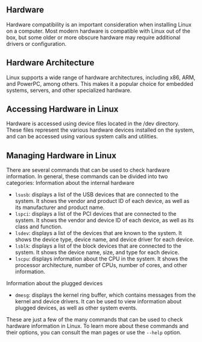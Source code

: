 ## Hardware

Hardware compatibility is an important consideration when installing Linux on a computer. Most modern hardware is compatible with Linux out of the box, but some older or more obscure hardware may require additional drivers or configuration.

## Hardware Architecture

Linux supports a wide range of hardware architectures, including x86, ARM, and PowerPC, among others. This makes it a popular choice for embedded systems, servers, and other specialized hardware.

## Accessing Hardware in Linux

Hardware is accessed using device files located in the /dev directory. These files represent the various hardware devices installed on the system, and can be accessed using various system calls and utilities.

## Managing Hardware in Linux

There are several commands that can be used to check hardware information. In general, these commands can be divided into two categories:
Information about the internal hardware

* `lsusb`: displays a list of the USB devices that are connected to the system. It shows the vendor and product ID of each device, as well as its manufacturer and product name.
* `lspci`: displays a list of the PCI devices that are connected to the system. It shows the vendor and device ID of each device, as well as its class and function.
* `lsdev`: displays a list of the devices that are known to the system. It shows the device type, device name, and device driver for each device.
* `lsblk`: displays a list of the block devices that are connected to the system. It shows the device name, size, and type for each device.
* `lscpu`: displays information about the CPU in the system. It shows the processor architecture, number of CPUs, number of cores, and other information.

Information about the plugged devices

* `dmesg`: displays the kernel ring buffer, which contains messages from the kernel and device drivers. It can be used to view information about plugged devices, as well as other system events.

These are just a few of the many commands that can be used to check hardware information in Linux. To learn more about these commands and their options, you can consult the man pages or use the `--help` option.
